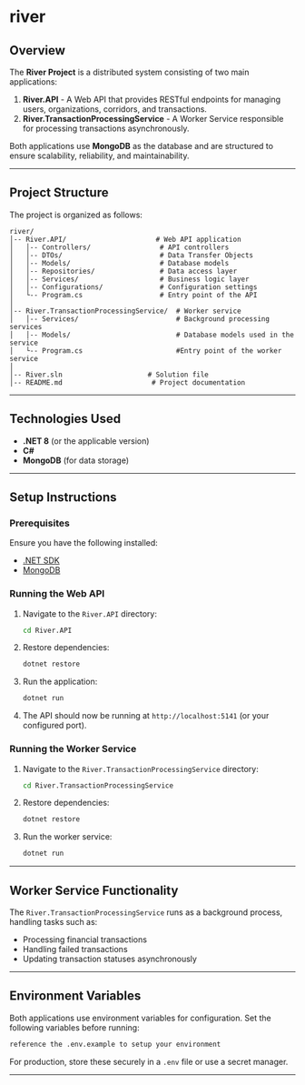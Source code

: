 # river

## Overview

The **River Project** is a distributed system consisting of two main applications:

1. **River.API** - A Web API that provides RESTful endpoints for managing users, organizations, corridors, and transactions.
2. **River.TransactionProcessingService** - A Worker Service responsible for processing transactions asynchronously.

Both applications use **MongoDB** as the database and are structured to ensure scalability, reliability, and maintainability.

---

## Project Structure

The project is organized as follows:

```
river/
│-- River.API/                      # Web API application
│   │-- Controllers/                 # API controllers
│   │-- DTOs/                        # Data Transfer Objects
│   │-- Models/                      # Database models
│   │-- Repositories/                # Data access layer
│   │-- Services/                    # Business logic layer
│   │-- Configurations/              # Configuration settings
│   └-- Program.cs                   # Entry point of the API
│
│-- River.TransactionProcessingService/  # Worker service
│   │-- Services/                        # Background processing services
│   │-- Models/                          # Database models used in the service
│   └-- Program.cs                       #Entry point of the worker service
│
│-- River.sln                     # Solution file
│-- README.md                      # Project documentation
```

---

## Technologies Used

- **.NET 8** (or the applicable version)
- **C#**
- **MongoDB** (for data storage)

---

## Setup Instructions

### Prerequisites

Ensure you have the following installed:

- [.NET SDK](https://dotnet.microsoft.com/en-us/download)
- [MongoDB](https://www.mongodb.com/try/download/community)

### Running the Web API

1. Navigate to the `River.API` directory:
   ```sh
   cd River.API
   ```
2. Restore dependencies:
   ```sh
   dotnet restore
   ```
3. Run the application:
   ```sh
   dotnet run
   ```
4. The API should now be running at `http://localhost:5141` (or your configured port).

### Running the Worker Service

1. Navigate to the `River.TransactionProcessingService` directory:
   ```sh
   cd River.TransactionProcessingService
   ```
2. Restore dependencies:
   ```sh
   dotnet restore
   ```
3. Run the worker service:
   ```sh
   dotnet run
   ```

---

## Worker Service Functionality

The `River.TransactionProcessingService` runs as a background process, handling tasks such as:

- Processing financial transactions
- Handling failed transactions
- Updating transaction statuses asynchronously

---

## Environment Variables

Both applications use environment variables for configuration. Set the following variables before running:

```sh
reference the .env.example to setup your environment
```

For production, store these securely in a `.env` file or use a secret manager.

---
